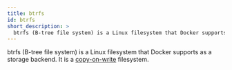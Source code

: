 ```yaml
---
title: btrfs
id: btrfs
short_description: >
  btrfs (B-tree file system) is a Linux filesystem that Docker supports as a storage backend.
---
```


btrfs (B-tree file system) is a Linux filesystem that Docker supports as a storage backend. It is a [copy-on-write](https://en.wikipedia.org/wiki/Copy-on-write) filesystem.